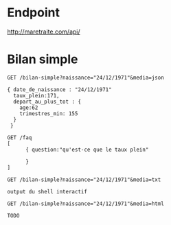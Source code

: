 # Endpoint

http://maretraite.com/api/ 

# Bilan simple

``` http
GET /bilan-simple?naissance="24/12/1971"&media=json

{ date_de_naissance : "24/12/1971"
  taux_plein:171,
  depart_au_plus_tot : {
    age:62
    trimestres_min: 155
  }
 }

GET /faq
[
      { question:"qu'est-ce que le taux plein"
        
      }
]
```
 
``` http
GET /bilan-simple?naissance="24/12/1971"&media=txt

output du shell interactif
``` 

``` http
GET /bilan-simple?naissance="24/12/1971"&media=html

TODO
```
